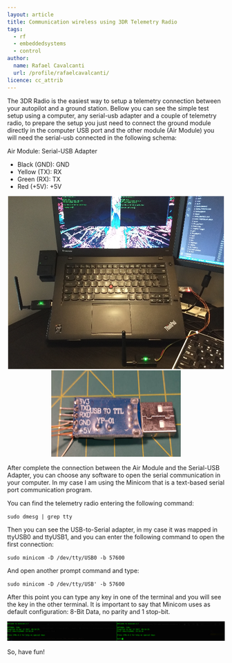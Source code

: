```yaml
---
layout: article
title: Communication wireless using 3DR Telemetry Radio 
tags:
  - rf
  - embeddedsystems
  - control
author:
  name: Rafael Cavalcanti
  url: /profile/rafaelcavalcanti/
licence: cc_attrib
---
```


The 3DR Radio is the easiest way to setup a telemetry connection between your autopilot and a ground station. Bellow you can see the simple test setup using a computer, any serial-usb adapter and a couple of telemetry radio, to prepare the setup you just need to connect the ground module directly in the computer USB port and the other module (Air Module) you will need the serial-usb connected in the following schema:

Air Module: Serial-USB Adapter

* Black (GND): GND
* Yellow (TX): RX
* Green (RX): TX
* Red (+5V): +5V

<div style="text-align:center"><img src="/images/posts/00010-A.png" width="500" height="400" /></div>

<div style="text-align:center"><img src="/images/posts/00010-C.png" width="300" height="200" /></div>

After complete the connection between the Air Module and the Serial-USB Adapter, you can choose any software to open the serial communication in your computer. In my case I am using the Minicom that is a text-based serial port communication program.

You can find the telemetry radio entering the following command:

```console
sudo dmesg | grep tty
```

Then you can see the USB-to-Serial adapter, in my case it was mapped in ttyUSB0 and ttyUSB1, and you can enter the following command to open the first connection:

```console
sudo minicom -D /dev/tty/USB0 -b 57600
```

And open another prompt command and type:

```console
sudo minicom -D /dev/tty/USB' -b 57600
```

After this point you can type any key in one of the terminal and you will see the key in the other terminal. It is important to say that Minicom uses as default configuration: 8-Bit Data, no parity and 1 stop-bit.

<div style="text-align:center"><img src="/images/posts/00010-D.png" /></div>

So, have fun!